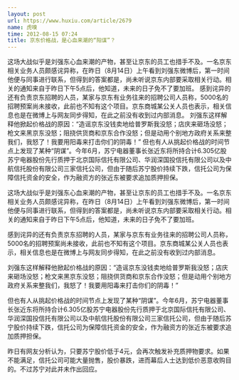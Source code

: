```yaml
---
layout: post
url: https://www.huxiu.com/article/2679
name: 虎嗅
time: 2012-08-15 07:24
title: 京东价格战，是心血来潮的“阳谋”？
---
```

这场大战似乎是刘强东心血来潮的产物，甚至让京东的员工也措手不及。一名京东相关业务人员颇感诧异称，在昨日（8月14日）上午看到刘强东微博后，第一时间他便与同事进行联系，但得到的答案都是，尚未听说京东内部要采取相关行动。相关的通知来自于昨日下午5点后，他知道，未来的日子免不了要加班。 感到诧异的还有负责京东招聘的人员，某家与京东有业务往来的招聘公司人员称，5000名的招聘预案尚未接收，此前也不知有这个项目。京东商城某公关人员也表示，相关信息也是在微博上与网友同步得知，在此之前没有收到过内部消息。 刘强东这样解释他掀起价格战的原因：“造谣京东没钱卖地给普罗斯我没怒；店庆来砸场没怒；枪文来黑京东没怒；阻挠供货商和京东合作没怒；但是动用个别地方政府关系来整我们，我怒了！我要用阳毒来打击你们的阴毒！” 但也有人从挑起价格战的时间节点上发现了某种“阴谋”。今年6月，苏宁电器董事长张近东将所持合计6.305亿股苏宁电器股份先行质押于北京国际信托有限公司、华润深国投信托有限公司以及中航信托股份有限公司三家信托公司，但由于随后苏宁股价持续下跌，信托公司为保障信托资金的安全，作为融资方的张近东被要求追加质押担保。

这场大战似乎是刘强东心血来潮的产物，甚至让京东的员工也措手不及。一名京东相关业务人员颇感诧异称，在昨日（8月14日）上午看到刘强东微博后，第一时间他便与同事进行联系，但得到的答案都是，尚未听说京东内部要采取相关行动。相关的通知来自于昨日下午5点后，他知道，未来的日子免不了要加班。

感到诧异的还有负责京东招聘的人员，某家与京东有业务往来的招聘公司人员称，5000名的招聘预案尚未接收，此前也不知有这个项目。京东商城某公关人员也表示，相关信息也是在微博上与网友同步得知，在此之前没有收到过内部消息。

刘强东这样解释他掀起价格战的原因：“造谣京东没钱卖地给普罗斯我没怒；店庆来砸场没怒；枪文来黑京东没怒；阻挠供货商和京东合作没怒；但是动用个别地方政府关系来整我们，我怒了！我要用阳毒来打击你们的阴毒！”

但也有人从挑起价格战的时间节点上发现了某种“阴谋”。今年6月，苏宁电器董事长张近东将所持合计6.305亿股苏宁电器股份先行质押于北京国际信托有限公司、华润深国投信托有限公司以及中航信托股份有限公司三家信托公司，但由于随后苏宁股价持续下跌，信托公司为保障信托资金的安全，作为融资方的张近东被要求追加质押担保。

昨日有网友分析认为，只要苏宁股价低于4元，会再次触发补充质押物要求。如果不能满足，信托公司可能大量抛售，股价暴跌，进而幕后人士达到低价恶意收购目的。不过苏宁对此并未作出回应。

